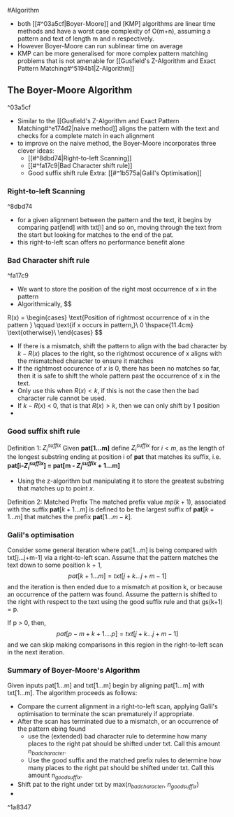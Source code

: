 #Algorithm 
- both [[#^03a5cf|Boyer-Moore]] and [KMP] algorithms are linear time methods and have a worst case complexity of O(m+n), assuming a pattern and text of length m and n respectively.
- However Boyer-Moore can run sublinear time on average
- KMP can be more generalised for more complex pattern matching problems that is not amenable for [[Gusfield's Z-Algorithm and Exact Pattern Matching#^5194b1|Z-Algorithm]]

## The Boyer-Moore Algorithm

^03a5cf
- Similar to the [[Gusfield's Z-Algorithm and Exact Pattern Matching#^e174d2|naive method]] aligns the pattern with the text and checks for a complete match in each alignment
- to improve on the naive method, the Boyer-Moore incorporates three clever ideas:
	- [[#^8dbd74|Right-to-left Scanning]]
	- [[#^fa17c9|Bad Character shift rule]]
	- Good suffix shift rule
Extra:
[[#^1b575a|Galil's Optimisation]]



### Right-to-left Scanning

^8dbd74
- for a given alignment between the pattern and the text, it begins by comparing pat\[end] with txt\[i] and so on, moving through the text from the start but looking for matches to the end of the pat.
- this right-to-left scan offers no performance benefit alone
### Bad Character shift rule

^fa17c9
- We want to store the position of the right most occurrence of x in the pattern
- Algorithmically, 
$$

R(x)  = 
\begin{cases}
\text{Position of rightmost occurrence of x in the pattern } \qquad \text{if x occurs in pattern,}\\
0 \hspace{11.4cm} \text{otherwise}\\
\end{cases}
$$
- If there is a mismatch, shift the pattern to align with the bad character by $k - R(x)$ places to the right, so the rightmost occurence of x aligns with the mismatched character to ensure it matches
- If the rightmost occurence of $x$ is 0, there has been no matches so far, then it is safe to shift the whole pattern past the occurrence of x in the text.
- Only use this when $R(x)  < k$, if this is not the case then the bad character rule cannot be used.
- If $k-R(x)$ < 0, that is that $R(x) > k$, then we can only shift by 1 position
- 

### Good suffix shift rule

Definition 1: $Z_{i}^{suffix}$
Given **pat\[1...m]** define $Z_{i}^{suffix}$ for $i < m$, as the length of the longest substring ending at position i of **pat** that matches its suffix, i.e. **pat\[i-$Z_{i}^{suffix}$] = pat\[m - $Z_{i}^{suffix}$ + 1...m]**
- Using the z-algorithm but manipulating it to store the greatest substring that matches up to point $x$.

Definition 2: Matched Prefix
The matched prefix value $mp(k+1)$, associated with the suffix $\textbf {pat} [k+1...m]$ is defined to be the largest suffix of $\textbf {pat}[k+1...m]$ that matches the prefix $\textbf {pat} [1...m-k]$.

### Galil's optimisation

Consider some general iteration where pat\[1...m] is being compared with txt\[j...j+m-1] via a right-to-left scan. Assume that the pattern matches the text down to some position k + 1,
$$
pat[k+1...m] = txt[j+k...j+m-1]
$$
and the iteration is then ended due to a mismatch at position k, or because an occurrence of the pattern was found. Assume the pattern is shifted to the right with respect to the text using the good suffix rule and that gs(k+1) = p.

If p > 0, then,
$$
pat[p-m+k+1....p] = txt[j+k...j+m-1]
$$
and we can skip making comparisons in this region in the right-to-left scan in the next iteration.


### Summary of Boyer-Moore's Algorithm

Given inputs pat\[1...m] and txt\[1...m] begin by aligning pat\[1...m] with txt\[1...m]. The algorithm proceeds as follows:
- Compare the current alignment in a right-to-left scan, applying Galil's optimisation to terminate the scan prematurely if appropriate.
- After the scan has terminated due to a mismatch, or an occurrence of the pattern ebing found
	- use the (extended) bad character rule to determine how many places to the right pat should be shifted under txt. Call this amount n$_{bad character}$.
	- Use the good suffix and the matched prefix rules to determine how many places to the right pat should be shifted under txt. Call this amount n$_{goodsuffix}$.
- Shift pat to the right under txt by max($n_{badcharacter}$, $n_{goodsuffix}$)
- 

^1a8347
